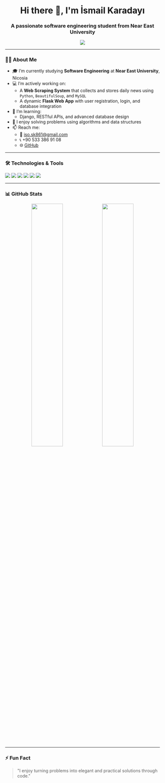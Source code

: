 <h1 align="center">Hi there 👋, I'm İsmail Karadayı</h1>
<h3 align="center">A passionate software engineering student from Near East University</h3>

<p align="center">
  <img src="https://readme-typing-svg.herokuapp.com/?lines=Software+Engineering+Student;Python+%7C+Flask+%7C+MySQL+Developer;Always+Learning+and+Building&center=true&width=500&height=45">
</p>

---

### 👨‍💻 About Me

- 🎓 I’m currently studying **Software Engineering** at **Near East University**, Nicosia  
- 💻 I’m actively working on:
  - A **Web Scraping System** that collects and stores daily news using `Python`, `BeautifulSoup`, and `MySQL`
  - A dynamic **Flask Web App** with user registration, login, and database integration  
- 🌱 I’m learning:
  - Django, RESTful APIs, and advanced database design  
- 🧠 I enjoy solving problems using algorithms and data structures  
- 📫 Reach me:  
  - 📧 iso.sk861@gmail.com  
  - 📞 +90 533 386 91 08  
  - 🌐 [GitHub](https://github.com/ismailkaradayii/ismailkaradayi)

---

### 🛠️ Technologies & Tools

<p align="left">
  <img src="https://img.shields.io/badge/Python-3776AB?style=for-the-badge&logo=python&logoColor=white"/>
  <img src="https://img.shields.io/badge/Flask-000000?style=for-the-badge&logo=flask&logoColor=white"/>
  <img src="https://img.shields.io/badge/MySQL-4479A1?style=for-the-badge&logo=mysql&logoColor=white"/>
  <img src="https://img.shields.io/badge/Git-F05032?style=for-the-badge&logo=git&logoColor=white"/>
  <img src="https://img.shields.io/badge/HTML5-E34F26?style=for-the-badge&logo=html5&logoColor=white"/>
  <img src="https://img.shields.io/badge/CSS3-1572B6?style=for-the-badge&logo=css3&logoColor=white"/>
</p>

---

### 📊 GitHub Stats

<p align="center">
  <img src="https://github-readme-stats.vercel.app/api?username=ismailkaradayii&show_icons=true&theme=radical" width="45%"/>
  <img src="https://github-readme-stats.vercel.app/api/top-langs/?username=ismailkaradayii&layout=compact&theme=radical" width="45%"/>
</p>

---

### ⚡ Fun Fact

> "I enjoy turning problems into elegant and practical solutions through code."
